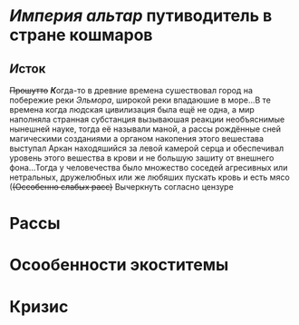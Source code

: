 #  *Империя альтар* путиводитель в стране кошмаров

## *И*сток
~~Прошутто~~
***К***огда-то в древние времена сушествовал город на побережие реки *Эльмора*, широкой реки впадаюшие в море...В те времена когда людская цивилизация была ещё не одна, а мир наполняла странная субстанция вызываюшая реакции необъяснимые нынешней науке, тогда её называли маной, а рассы рождённые сней магическими созданиями а органом накопения этого вешестава выступал Аркан находяшийся за левой камерой серца и обеспечивал уровень этого вешества в крови и не большую зашиту от внешнего фона...Тогда у человечества было множество соседей агресивных или нетральных, дружелюбных или же любяших пускать кровь и есть мясо (~~(Оссобенно слабых расс)~~ Вычеркнуть согласно цензуре

# Рассы

# Осообенности экоститемы

# Кризис